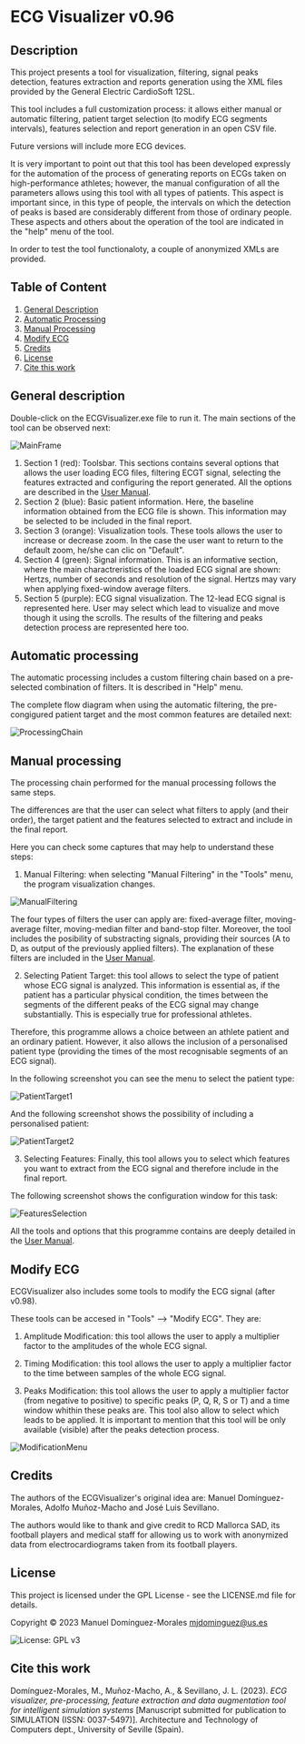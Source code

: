 # ECG Visualizer v0.96

## Description

This project presents a tool for visualization, filtering, signal peaks detection, features extraction and reports generation using the XML files provided by the General Electric CardioSoft 12SL.

This tool includes a full customization process: it allows either manual or automatic filtering, patient target selection (to modify ECG segments intervals), features selection and report generation in an open CSV file.

Future versions will include more ECG devices.

It is very important to point out that this tool has been developed expressly for the automation of the process of generating reports on ECGs taken on high-performance athletes; however, the manual configuration of all the parameters allows using this tool with all types of patients. This aspect is important since, in this type of people, the intervals on which the detection of peaks is based are considerably different from those of ordinary people. These aspects and others about the operation of the tool are indicated in the "help" menu of the tool.

In order to test the tool functionaloty, a couple of anonymized XMLs are provided.

## Table of Content

1. [General Description](#general-description)
2. [Automatic Processing](#automatic-processing)
3. [Manual Processing](#manual-processing)
4. [Modify ECG](#modify-ECG)
5. [Credits](#credits)
6. [License](#license)
7. [Cite this work](#cite-this-work)


## General description

Double-click on the ECGVisualizer.exe file to run it. The main sections of the tool can be observed next:

![MainFrame](https://github.com/mjdominguez/ECGVisualizer/blob/37612b7b5ce1bab836067e480c39e818fcd8bb93/ECGVisualizer/images/example1-described.png)

1) Section 1 (red): Toolsbar. This sections contains several options that allows the user loading ECG files, filtering ECGT signal, selecting the features extracted and configuring the report generated. All the options are described in the [User Manual](https://github.com/mjdominguez/ECGVisualizer/blob/3fb37baf7c4afc1af5753ee94a93dc224443a4e9/ECGVisualizer/documentation/User%20Manual.pdf).
2) Section 2 (blue): Basic patient information. Here, the baseline information obtained from the ECG file is shown. This information may be selected to be included in the final report.
3) Section 3 (orange): Visualization tools. These tools allows the user to increase or decrease zoom. In the case the user want to return to the default zoom, he/she can clic on "Default".
4) Section 4 (green): Signal information. This is an informative section, where the main charactreristics of the loaded ECG signal are shown: Hertzs, number of seconds and resolution of the signal. Hertzs may vary when applying fixed-window average filters.
5) Section 5 (purple): ECG signal visualization. The 12-lead ECG signal is represented here. User may select which lead to visualize and move though it using the scrolls. The results of the filtering and peaks detection process are represented here too.


## Automatic processing

The automatic processing includes a custom filtering chain based on a pre-selected combination of filters. It is described in "Help" menu.

The complete flow diagram when using the automatic filtering, the pre-congigured patient target and the most common features are detailed next:

![ProcessingChain](https://github.com/mjdominguez/ECGVisualizer/assets/26136706/49bc6bd7-2ddf-41d2-ba6b-0f4bfec43cae)

## Manual processing

The processing chain performed for the manual processing follows the same steps.

The differences are that the user can select what filters to apply (and their order), the target patient and the features selected to extract and include in the final report.

Here you can check some captures that may help to understand these steps:

1) Manual Filtering: when selecting "Manual Filtering" in the "Tools" menu, the program visualization changes.

![ManualFiltering](https://github.com/mjdominguez/ECGVisualizer/blob/035bdedad2666ad5619bd3cf20a3e359ad29523b/ECGVisualizer/images/manualFiltering.png)

The four types of filters the user can apply are: fixed-average filter, moving-average filter, moving-median filter and band-stop filter. Moreover, the tool includes the posibility of substracting signals, providing their sources (A to D, as output of the previously applied filters). The explanation of these filters are included in the [User Manual](https://github.com/mjdominguez/ECGVisualizer/blob/3fb37baf7c4afc1af5753ee94a93dc224443a4e9/ECGVisualizer/documentation/User%20Manual.pdf).

2) Selecting Patient Target: this tool allows to select the type of patient whose ECG signal is analyzed. This information is essential as, if the patient has a particular physical condition, the times between the segments of the different peaks of the ECG signal may change substantially. This is especially true for professional athletes.

Therefore, this programme allows a choice between an athlete patient and an ordinary patient. However, it also allows the inclusion of a personalised patient type (providing the times of the most recognisable segments of an ECG signal).

In the following screenshot you can see the menu to select the patient type:

![PatientTarget1](https://github.com/mjdominguez/ECGVisualizer/blob/035bdedad2666ad5619bd3cf20a3e359ad29523b/ECGVisualizer/images/TargetPatient1.png)

And the following screenshot shows the possibility of including a personalised patient:

![PatientTarget2](https://github.com/mjdominguez/ECGVisualizer/blob/035bdedad2666ad5619bd3cf20a3e359ad29523b/ECGVisualizer/images/TargetPatient2.png)

3) Selecting Features: Finally, this tool allows you to select which features you want to extract from the ECG signal and therefore include in the final report.

The following screenshot shows the configuration window for this task:

![FeaturesSelection](https://github.com/mjdominguez/ECGVisualizer/blob/035bdedad2666ad5619bd3cf20a3e359ad29523b/ECGVisualizer/images/FeaturesSelected.png)


All the tools and options that this programme contains are deeply detailed in the [User Manual](https://github.com/mjdominguez/ECGVisualizer/blob/3fb37baf7c4afc1af5753ee94a93dc224443a4e9/ECGVisualizer/documentation/User%20Manual.pdf).

## Modify ECG

ECGVisualizer also includes some tools to modify the ECG signal (after v0.98).

These tools can be accesed in "Tools" --> "Modify ECG". They are:

1) Amplitude Modification: this tool allows the user to apply a multiplier factor to the amplitudes of the whole ECG signal.

2) Timing Modification: this tool allows the user to apply a multiplier factor to the time between samples of the whole ECG signal.

3) Peaks Modification: this tool allows the user to apply a multiplier factor (from negative to positive) to specific peaks (P, Q, R, S or T) and a time window whithin these peaks are. This tool also allow to select which leads to be applied. It is important to mention that this tool will be only available (visible) after the peaks detection process.

![ModificationMenu]([https://github.com/mjdominguez/ECGVisualizer/assets/26136706/49bc6bd7-2ddf-41d2-ba6b-0f4bfec43cae](https://github.com/mjdominguez/ECGVisualizer/blob/035bdedad2666ad5619bd3cf20a3e359ad29523b/ECGVisualizer/images/modify.png))

## Credits

The authors of the ECGVisualizer's original idea are: Manuel Domínguez-Morales, Adolfo Muñoz-Macho and José Luis Sevillano.

The authors would like to thank and give credit to RCD Mallorca SAD, its football players and medical staff for allowing us to work with anonymized data from electrocardiograms taken from its football players.

## License

This project is licensed under the GPL License - see the LICENSE.md file for details.

Copyright © 2023 Manuel Domínguez-Morales
mjdominguez@us.es 

![License: GPL v3](https://img.shields.io/badge/License-GPL%20v3-blue)

## Cite this work

Domínguez-Morales, M., Muñoz-Macho, A., & Sevillano, J. L. (2023). _ECG visualizer, pre-processing, feature extraction and data augmentation tool for intelligent simulation systems_ [Manuscript submitted for publication to SIMULATION (ISSN: 0037-5497)]. Architecture and Technology of Computers dept., University of Seville (Spain).
